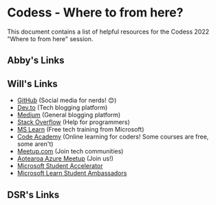 # Codess - Where to from here?

This document contains a list of helpful resources for the Codess 2022 "Where to from here" session.

## Abby's Links

## Will's Links

- [GitHub](https://github.com/) (Social media for nerds! 😊)
- [Dev.to](https://dev.to/) (Tech blogging platform)
- [Medium](https://medium.com/) (General blogging platform)
- [Stack Overflow](https://stackoverflow.com/) (Help for programmers)
- [MS Learn](https://docs.microsoft.com/en-us/training/) (Free tech training from Microsoft)
- [Code Academy](https://www.codecademy.com/) (Online learning for coders! Some courses are free, some aren't)
- [Meetup.com](https://www.meetup.com/) (Join tech communities)
- [Aotearoa Azure Meetup](https://www.meetup.com/auckland-azure-usergroup/) (Join us!)
- [Microsoft Student Accelerator](https://www.microsoft.com/en-au/business/learn/cloud-training-events/cloud-skills-challenge-events/msa/)
- [Microsoft Learn Student Ambassadors](https://studentambassadors.microsoft.com/)

## DSR's Links


